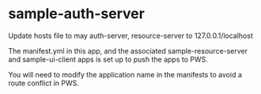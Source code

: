 # sample-auth-server


Update hosts file to may auth-server, resource-server to 127.0.0.1/localhost


The manifest.yml in this app, and the associated sample-resource-server and sample-ui-client apps is set 
up to push the apps to PWS.

You will need to modify the application name in the manifests to avoid a route conflict in PWS.
